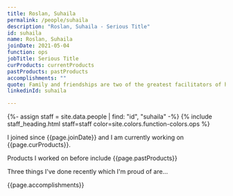 ```yaml
---
title: Roslan, Suhaila
permalink: /people/suhaila
description: "Roslan, Suhaila - Serious Title"
id: suhaila
name: Roslan, Suhaila
joinDate: 2021-05-04
function: ops
jobTitle: Serious Title
curProducts: currentProducts
pastProducts: pastProducts
accomplishments: ""
quote: Family and friendships are two of the greatest facilitators of happiness.
linkedinId: suhaila

---
```


{%- assign staff = site.data.people | find: "id", "suhaila" -%}
{% include staff_heading.html staff=staff color=site.colors.function-colors.ops %}

<p>I joined since {{page.joinDate}} and I am currently working on {{page.curProducts}}.</p>

<p>Products I worked on before include {{page.pastProducts}}</p>

<p>Three things I've done recently which I'm proud of are...</p>
{{page.accomplishments}}
